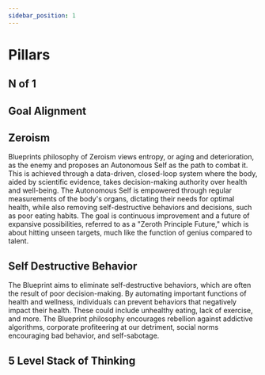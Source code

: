 ```yaml
---
sidebar_position: 1
---
```


# Pillars

## N of 1

## Goal Alignment

## Zeroism
Blueprints philosophy of Zeroism views entropy, or aging and deterioration, as the enemy and proposes an Autonomous Self as the path to combat it. This is achieved through a data-driven, closed-loop system where the body, aided by scientific evidence, takes decision-making authority over health and well-being. The Autonomous Self is empowered through regular measurements of the body's organs, dictating their needs for optimal health, while also removing self-destructive behaviors and decisions, such as poor eating habits. The goal is continuous improvement and a future of expansive possibilities, referred to as a "Zeroth Principle Future," which is about hitting unseen targets, much like the function of genius compared to talent.

## Self Destructive Behavior
The Blueprint aims to eliminate self-destructive behaviors, which are often the result of poor decision-making. By automating important functions of health and wellness, individuals can prevent behaviors that negatively impact their health. These could include unhealthy eating, lack of exercise, and more. The Blueprint philosophy encourages rebellion against addictive algorithms, corporate profiteering at our detriment, social norms encouraging bad behavior, and self-sabotage.

## 5 Level Stack of Thinking
